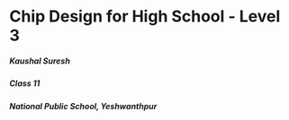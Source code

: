 # Chip Design for High School - Level 3
#####  Kaushal Suresh
##### Class 11
##### National Public School, Yeshwanthpur
